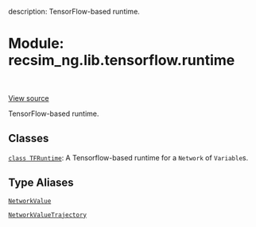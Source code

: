 description: TensorFlow-based runtime.

<div itemscope itemtype="http://developers.google.com/ReferenceObject">
<meta itemprop="name" content="recsim_ng.lib.tensorflow.runtime" />
<meta itemprop="path" content="Stable" />
</div>

# Module: recsim_ng.lib.tensorflow.runtime

<!-- Insert buttons and diff -->

<table class="tfo-notebook-buttons tfo-api nocontent" align="left">

</table>

<a target="_blank" href="https://github.com/google-research/recsim_ng/tree/master/recsim_ng/lib/tensorflow/runtime.py">View
source</a>

TensorFlow-based runtime.

## Classes

[`class TFRuntime`](../../../recsim_ng/lib/tensorflow/runtime/TFRuntime.md): A
Tensorflow-based runtime for a `Network` of `Variable`s.

## Type Aliases

[`NetworkValue`](../../../recsim_ng/core/network/NetworkValue.md)

[`NetworkValueTrajectory`](../../../recsim_ng/core/network/NetworkValue.md)
